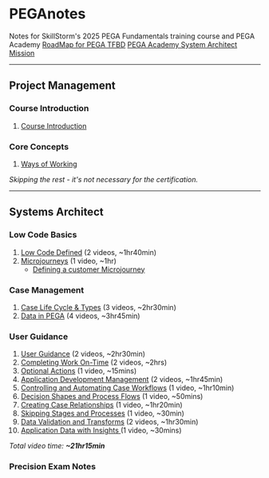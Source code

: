 # PEGAnotes

Notes for SkillStorm's 2025 PEGA Fundamentals training course and PEGA Academy
[RoadMap for PEGA TFBD](https://stormsurge.skillstorm.com/courses/4113/pages/road-map)
[PEGA Academy System Architect Mission](https://academy.pega.com/mission/system-architect/v7)

---
## Project Management
### Course Introduction
1. [Course Introduction](Project%20Management/Course%20Introduction.md)
### Core Concepts
1. [Ways of Working](Project%20Management/Ways%20of%20Working.md)

*Skipping the rest - it's not necessary for the certification.*

---
## Systems Architect
### Low Code Basics
1. [Low Code Defined](Systems%20Architect/Low%20Code%20Defined.md) (2 videos, ~1hr40min)
2. [Microjourneys](Systems%20Architect/Microjourneys.md) (1 video, ~1hr)
	 - [Defining a customer Microjourney](Systems%20Architect/Defining%20a%20customer%20Microjourney.md)
### Case Management
1. [Case Life Cycle & Types](Case%20Management/Case%20Life%20Cycle%20&%20Types.md) (3 videos, ~2hr30min)
2. [Data in PEGA](Case%20Management/Data%20in%20PEGA.md) (4 videos, ~3hr45min)
### User Guidance
1. [User Guidance](User%20Guidance/User%20Guidance.md) (2 videos, ~2hr30min)
2. [Completing Work On-Time](User%20Guidance/Completing%20Work%20On-Time.md) (2 videos, ~2hrs)
3. [Optional Actions](User%20Guidance/Optional%20Actions.md) (1 video, ~15mins)
4. [Application Development Management](User%20Guidance/Application%20Development%20Management.md) (2 videos, ~1hr45min)
5. [Controlling and Automating Case Workflows](User%20Guidance/Controlling%20and%20Automating%20Case%20Workflows.md) (1 video, ~1hr10min)
6. [Decision Shapes and Process Flows](User%20Guidance/Decision%20Shapes%20and%20Process%20Flows.md) (1 video, ~50mins)
7. [Creating Case Relationships](User%20Guidance/Creating%20Case%20Relationships.md) (1 video, ~1hr20min)
8. [Skipping Stages and Processes](User%20Guidance/Skipping%20Stages%20and%20Processes.md) (1 video, ~30min)
9. [Data Validation and Transforms](User%20Guidance/Data%20Validation%20and%20Transforms.md) (2 videos, ~1hr30min)
10. [Application Data with Insights ](User%20Guidance/Application%20Data%20with%20Insights.md) (1 video, ~30mins)

*Total video time: **~21hr15min***
### Precision Exam Notes